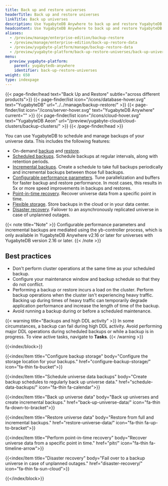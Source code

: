 ```yaml
---
title: Back up and restore universes
headerTitle: Back up and restore universes
linkTitle: Back up universes
description: Use YugabyteDB Anywhere to back up and restore YugabyteDB universe data.
headcontent: Use YugabyteDB Anywhere to back up and restore YugabyteDB universes and data
aliases:
  - /preview/manage/enterprise-edition/backup-restore
  - /preview/manage/enterprise-edition/back-up-restore-data
  - /preview/yugabyte-platform/manage/backup-restore-data
  - /preview/yugabyte-platform/back-up-restore-universes/back-up-universe-data/
menu:
  preview_yugabyte-platform:
    parent: yugabytedb-anywhere
    identifier: back-up-restore-universes
weight: 650
type: indexpage
---
```


{{< page-finder/head text="Back Up and Restore" subtle="across different products">}}
  {{< page-finder/list icon="/icons/database-hover.svg" text="YugabyteDB" url="../../manage/backup-restore/" >}}
  {{< page-finder/list icon="/icons/server-hover.svg" text="YugabyteDB Anywhere" current="" >}}
  {{< page-finder/list icon="/icons/cloud-hover.svg" text="YugabyteDB Aeon" url="/preview/yugabyte-cloud/cloud-clusters/backup-clusters/" >}}
{{< /page-finder/head >}}

You can use YugabyteDB to schedule and manage backups of your universe data. This includes the following features:

- On-demand [backup](back-up-universe-data/) and [restore](restore-universe-data/).
- [Scheduled backups](schedule-data-backups/). Schedule backups at regular intervals, along with retention periods.
- [Incremental backups](back-up-universe-data/#create-incremental-backups). Create a schedule to take full backups periodically and incremental backups between those full backups.
- [Configurable performance parameters](back-up-universe-data/#configure-backup-performance-parameters). Tune parallelization and buffers for faster backup and restore performance. In most cases, this results in 5x or more speed improvements in backups and restores.
- [Point-in-time recovery](pitr/). Recover universe data from a specific point in time.
- [Flexible storage](configure-backup-storage/). Store backups in the cloud or in your data center.
- [Disaster recovery](disaster-recovery/). Failover to an asynchronously replicated universe in case of unplanned outages.

{{< note title="Note" >}}
Configurable performance parameters and incremental backups are mediated using the yb-controller process, which is only available in YugabyteDB Anywhere v2.16 or later for universes with YugabyteDB version 2.16 or later.
{{< /note >}}

## Best practices

- Don't perform cluster operations at the same time as your scheduled backup.
- Configure your maintenance window and backup schedule so that they do not conflict.
- Performing a backup or restore incurs a load on the cluster. Perform backup operations when the cluster isn't experiencing heavy traffic. Backing up during times of heavy traffic can temporarily degrade application performance and increase the length of time of the backup.
- Avoid running a backup during or before a scheduled maintenance.

{{< warning title="Backups and high DDL activity" >}}
In some circumstances, a backup can fail during high DDL activity. Avoid performing major DDL operations during scheduled backups or while a backup is in progress. To view active tasks, navigate to **Tasks**.
{{< /warning >}}

{{<index/block>}}

  {{<index/item
    title="Configure backup storage"
    body="Configure the storage location for your backups."
    href="configure-backup-storage/"
    icon="fa-thin fa-bucket">}}

  {{<index/item
    title="Schedule universe data backups"
    body="Create backup schedules to regularly back up universe data."
    href="schedule-data-backups/"
    icon="fa-thin fa-calendar">}}

  {{<index/item
    title="Back up universe data"
    body="Back up universes and create incremental backups."
    href="back-up-universe-data/"
    icon="fa-thin fa-down-to-bracket">}}

  {{<index/item
    title="Restore universe data"
    body="Restore from full and incremental backups."
    href="restore-universe-data/"
    icon="fa-thin fa-up-to-bracket">}}

  {{<index/item
    title="Perform point-in-time recovery"
    body="Recover universe data from a specific point in time."
    href="pitr/"
    icon="fa-thin fa-timeline-arrow">}}

  {{<index/item
    title="Disaster recovery"
    body="Fail over to a backup universe in case of unplanned outages."
    href="disaster-recovery/"
    icon="fa-thin fa-sun-cloud">}}

{{</index/block>}}
